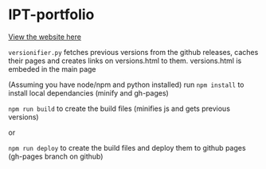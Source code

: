 # IPT-portfolio

[View the website here](https://oliverw10.github.io/IPT-portfolio/)


`versionifier.py` fetches previous versions from the github releases, caches their pages and creates links on versions.html to them.
versions.html is embeded in the main page


(Assuming you have node/npm and python installed) run `npm install` to install local dependancies (minify and gh-pages)

`npm run build` to create the build files (minifies js and gets previous versions)

or

`npm run deploy` to create the build files and deploy them to github pages (gh-pages branch on github)